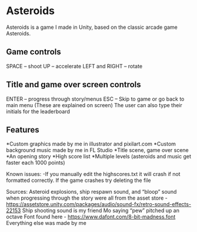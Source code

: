 # Asteroids
Asteroids is a game I made in Unity, based on the classic arcade game Asteroids.

## Game controls
SPACE – shoot
UP – accelerate
LEFT and RIGHT – rotate

## Title and game over screen controls
ENTER – progress through story/menus
ESC – Skip to game or go back to main menu
(These are explained on screen)
The user can also type their initials for the leaderboard

## Features
*Custom graphics made by me in illustrator and pixilart.com
*Custom background music made by me in FL Studio
*Title scene, game over scene
*An opening story
*High score list
*Multiple levels (asteroids and music get faster each 1000 points)

Known issues:
-If you manually edit the highscores.txt it will crash if not formatted correctly. If the game crashes try deleting the file

Sources: 
Asteroid explosions, ship respawn sound, and “bloop” sound when progressing through the story were all from the asset store - https://assetstore.unity.com/packages/audio/sound-fx/retro-sound-effects-22153
Ship shooting sound is my friend Mo saying “pew” pitched up an octave
Font found here - https://www.dafont.com/8-bit-madness.font
Everything else was made by me
